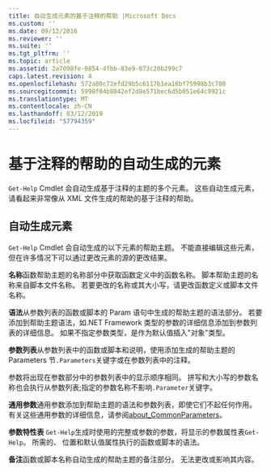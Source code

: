 ```yaml
---
title: 自动生成元素的基于注释的帮助 |Microsoft Docs
ms.custom: ''
ms.date: 09/12/2016
ms.reviewer: ''
ms.suite: ''
ms.tgt_pltfrm: ''
ms.topic: article
ms.assetid: 2a7098fe-0854-4fbb-83e9-073c20b299c7
caps.latest.revision: 4
ms.openlocfilehash: 572a80c72efd29b5c6117b1ea16bf75998b3c700
ms.sourcegitcommit: 5990f04b8042ef2d8e571bec6d5b051e64c9921c
ms.translationtype: MT
ms.contentlocale: zh-CN
ms.lasthandoff: 03/12/2019
ms.locfileid: "57794359"
---
```

# <a name="autogenerated-elements-of-comment-based-help"></a>基于注释的帮助的自动生成的元素

`Get-Help` Cmdlet 会自动生成基于注释的主题的多个元素。 这些自动生成元素，请看起来非常像从 XML 文件生成的帮助的基于注释的帮助。

## <a name="autogenerated-elements"></a>自动生成元素

`Get-Help` Cmdlet 会自动生成的以下元素的帮助主题。 不能直接编辑这些元素，但在许多情况下可以通过更改元素的源的更改结果。

**名称**函数帮助主题的名称部分中获取函数定义中的函数名称。 脚本帮助主题的名称来自脚本文件名称。 若要更改的名称或其大小写，请更改函数定义或脚本文件名称。

**语法**从参数列表的函数或脚本的 Param 语句中生成的帮助主题的语法部分。 若要添加到帮助主题语法，如.NET Framework 类型的参数的详细信息添加到参数列表的详细信息。 如果不指定参数类型，是作为默认值插入"对象"类型。

**参数列表**从参数列表中的函数或脚本和说明，使用添加生成的帮助主题的 Parameters 节`.Parameters`关键字或在参数列表中的注释。

参数将出现在参数部分中的参数列表中的显示顺序相同。 拼写和大小写的参数名称也会执行从参数列表;指定的参数名称不影响`.Parameter`关键字。

**通用参数**通用参数添加到帮助主题的语法和参数列表，即使它们不起任何作用。 有关这些通用参数的详细信息，请参阅[about_CommonParameters](/powershell/module/microsoft.powershell.core/about/about_commonparameters)。

**参数特性表**
 `Get-Help`生成时使用的完整或参数的参数，将显示的参数属性表`Get-Help`。 所需的、 位置和默认值属性执行的函数或脚本的语法。

**备注**函数或脚本名称自动生成的帮助主题的备注部分。 无法更改或影响其内容。
